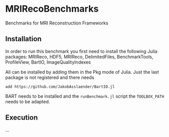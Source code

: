 # MRIRecoBenchmarks
Benchmarks for MRI Reconstruction Frameworks

## Installation 

In order to run this benchmark you first need to install the following Julia packages:
 MRIReco, HDF5, MRIReco, DelimitedFiles, BenchmarkTools, ProfileView, BartIO, ImageQualityIndexes
 
All can be installed by adding them in the Pkg mode of Julia. 
Just the last package is not registered and there needs
```
add https://github.com/JakobAsslaender/BartIO.jl
```
BART needs to be installed and the `runBenchmark.jl` script the `TOOLBOX_PATH` needs to be adapted.

## Execution

... 
